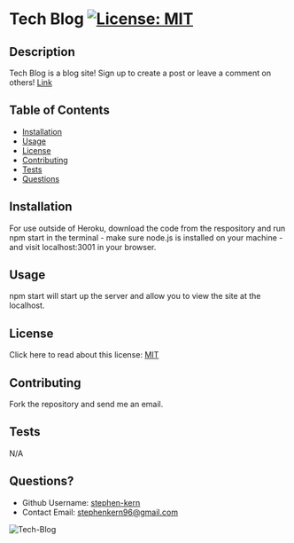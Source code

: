 # Tech Blog  [![License: MIT](https://img.shields.io/badge/License-MIT-yellow.svg)](https://opensource.org/licenses/MIT)
  
  ## Description
  Tech Blog is a blog site! Sign up to create a post or leave a comment on others! 
  [Link](https://young-castle-42365.herokuapp.com/)

  ## Table of Contents
  * [Installation](#installation)
  * [Usage](#usage)
  * [License](#license)
  * [Contributing](#contributing)
  * [Tests](#tests)
  * [Questions](#questions)
  
  ## Installation
  For use outside of Heroku, download the code from the respository and run npm start in the terminal - make sure node.js is installed on your machine - and visit localhost:3001 in your browser.

  ## Usage 
  npm start will start up the server and allow you to view the site at the localhost. 

  ## License 
  Click here to read about this license: [MIT](https://opensource.org/licenses/MIT)

  ## Contributing
  Fork the repository and send me an email.

  ## Tests
  N/A

  ## Questions?
  * Github Username: [stephen-kern](https://github.com/stephen-kern)
  * Contact Email: stephenkern96@gmail.com
  
![Tech-Blog](https://user-images.githubusercontent.com/94320530/199799450-f82dfc82-7ad5-4760-83f1-840ca794ede4.png)
